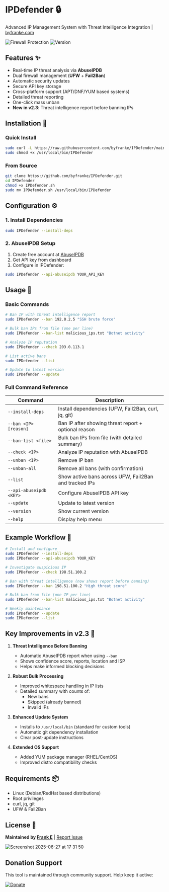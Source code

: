 # IPDefender 🔒

Advanced IP Management System with Threat Intelligence Integration | [byfranke.com](https://byfranke.com)

![Firewall Protection](https://img.shields.io/badge/Firewall-UFW%20%7C%20Fail2Ban-blue)
![Version](https://img.shields.io/badge/Version-2.3-green)

## Features ✨

- Real-time IP threat analysis via **AbuseIPDB**
- Dual firewall management (**UFW** + **Fail2Ban**)
- Automatic security updates
- Secure API key storage
- Cross-platform support (APT/DNF/YUM based systems)
- Detailed threat reporting
- One-click mass unban
- **New in v2.3**: Threat intelligence report before banning IPs

## Installation 🚀

### Quick Install
```bash
sudo curl -L https://raw.githubusercontent.com/byfranke/IPDefender/main/IPDefender.sh -o /usr/local/bin/IPDefender
sudo chmod +x /usr/local/bin/IPDefender
```

### From Source
```bash
git clone https://github.com/byfranke/IPDefender.git
cd IPDefender
chmod +x IPDefender.sh
sudo mv IPDefender.sh /usr/local/bin/IPDefender
```

## Configuration ⚙️

### 1. Install Dependencies
```bash
sudo IPDefender --install-deps
```

### 2. AbuseIPDB Setup
1. Create free account at [AbuseIPDB](https://www.abuseipdb.com/register)
2. Get API key from dashboard
3. Configure in IPDefender:
```bash
sudo IPDefender --api-abuseipdb YOUR_API_KEY
```

## Usage 📖

### Basic Commands
```bash
# Ban IP with threat intelligence report
sudo IPDefender --ban 192.0.2.5 "SSH brute force"

# Bulk ban IPs from file (one per line)
sudo IPDefender --ban-list malicious_ips.txt "Botnet activity"

# Analyze IP reputation
sudo IPDefender --check 203.0.113.1

# List active bans
sudo IPDefender --list

# Update to latest version
sudo IPDefender --update
```

### Full Command Reference
| Command                  | Description                                            |
|--------------------------|--------------------------------------------------------|
| `--install-deps`         | Install dependencies (UFW, Fail2Ban, curl, jq, git)   |
| `--ban <IP> [reason]`    | Ban IP after showing threat report + optional reason  |
| `--ban-list <file>`      | Bulk ban IPs from file (with detailed summary)        |
| `--check <IP>`           | Analyze IP reputation with AbuseIPDB                  |
| `--unban <IP>`           | Remove IP ban                                         |
| `--unban-all`            | Remove all bans (with confirmation)                   |
| `--list`                 | Show active bans across UFW, Fail2Ban and tracked IPs |
| `--api-abuseipdb <KEY>`  | Configure AbuseIPDB API key                           |
| `--update`               | Update to latest version                              |
| `--version`              | Show current version                                  |
| `--help`                 | Display help menu                                     |

## Example Workflow 🔄

```bash
# Install and configure
sudo IPDefender --install-deps
sudo IPDefender --api-abuseipdb YOUR_KEY

# Investigate suspicious IP
sudo IPDefender --check 198.51.100.2

# Ban with threat intelligence (now shows report before banning)
sudo IPDefender --ban 198.51.100.2 "High threat score"

# Bulk ban from file (one IP per line)
sudo IPDefender --ban-list malicious_ips.txt "Botnet activity"

# Weekly maintenance
sudo IPDefender --update
sudo IPDefender --list
```

## Key Improvements in v2.3 🚀

1. **Threat Intelligence Before Banning**  
   - Automatic AbuseIPDB report when using `--ban`
   - Shows confidence score, reports, location and ISP
   - Helps make informed blocking decisions

2. **Robust Bulk Processing**  
   - Improved whitespace handling in IP lists
   - Detailed summary with counts of:
     - New bans
     - Skipped (already banned)
     - Invalid IPs

3. **Enhanced Update System**  
   - Installs to `/usr/local/bin` (standard for custom tools)
   - Automatic git dependency installation
   - Clear post-update instructions

4. **Extended OS Support**  
   - Added YUM package manager (RHEL/CentOS)
   - Improved distro compatibility checks

## Requirements 📦

- Linux (Debian/RedHat based distributions)
- Root privileges
- curl, jq, git
- UFW & Fail2Ban

## License 📄

**Maintained by [Frank E](https://byfranke.com)** | [Report Issue](https://github.com/byfranke/IPDefender/issues)

![Screenshot 2025-06-27 at 17 31 50](https://github.com/user-attachments/assets/288ad9ca-26bb-489f-b25c-8bfb350f6d92)

## Donation Support

This tool is maintained through community support. Help keep it active:

[![Donate](https://img.shields.io/badge/Support-Development-blue?style=for-the-badge&logo=github)](https://donate.stripe.com/28o8zQ2wY3Dr57G001)
